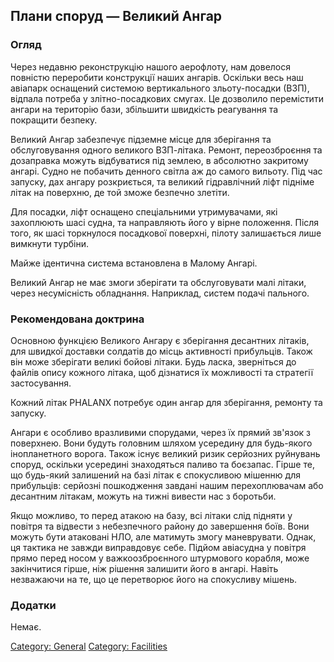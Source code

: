 ## Плани споруд — Великий Ангар

### Огляд

Через недавню реконструкцію нашого аерофлоту, нам довелося повністю
переробити конструкції наших ангарів. Оскільки весь наш авіапарк
оснащений системою вертикального зльоту-посадки (ВЗП), відпала потреба у
злітно-посадкових смугах. Це дозволило перемістити ангари на територію
бази, збільшити швидкість реагування та покращити безпеку.

Великий Ангар забезпечує підземне місце для зберігання та обслуговування
одного великого ВЗП-літака. Ремонт, переозброєння та дозаправка можуть
відбуватися під землею, в абсолютно закритому ангарі. Судно не побачить
денного світла аж до самого вильоту. Під час запуску, дах ангару
розкриється, та великий гідравлічний ліфт підніме літак на поверхню, де
той зможе безпечно злетіти.

Для посадки, ліфт оснащено спеціальними утримувачами, які захоплюють
шасі судна, та направляють його у вірне положення. Після того, як шасі
торкнулося посадкової поверхні, пілоту залишається лише вимкнути
турбіни.

Майже ідентична система встановлена в Малому Ангарі.

Великий Ангар не має змоги зберігати та обслуговувати малі літаки, через
несумісність обладнання. Наприклад, систем подачі пального.

### Рекомендована доктрина

Основною функцією Великого Ангару є зберігання десантних літаків, для
швидкої доставки солдатів до місць активності прибульців. Також він може
зберігати великі бойові літаки. Будь ласка, зверніться до файлів опису
кожного літака, щоб дізнатися їх можливості та стратегії застосування.

Кожний літак PHALANX потребує один ангар для зберігання, ремонту та
запуску.

Ангари є особливо вразливими спорудами, через їх прямий зв'язок з
поверхнею. Вони будуть головним шляхом усередину для будь-якого
інопланетного ворога. Також існує великий ризик серйозних руйнувань
споруд, оскільки усередині знаходяться паливо та боєзапас. Гірше те, що
будь-який залишений на базі літак є спокусливою мішенню для прибульців:
серйозні пошкодження завдані нашим перехоплювачам або десантним літакам,
можуть на тижні вивести нас з боротьби.

Якщо можливо, то перед атакою на базу, всі літаки слід підняти у повітря
та відвести з небезпечного району до завершення боїв. Вони можуть бути
атаковані НЛО, але матимуть змогу маневрувати. Однак, ця тактика не
завжди виправдовує себе. Підйом авіасудна у повітря прямо перед носом у
важкоозброєнного штурмового корабля, може закінчитися гірше, ніж рішення
залишити його в ангарі. Навіть незважаючи на те, що це перетворює його
на спокусливу мішень.

### Додатки

Немає.

[Category: General](Category:_General "wikilink") [Category:
Facilities](Category:_Facilities "wikilink")